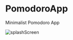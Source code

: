 # PomodoroApp
Minimalist Pomodoro App

![splashScreen](PomodoroApp/blob/main/screnshoot/ecolanding.png?raw=true "splashscreen")

